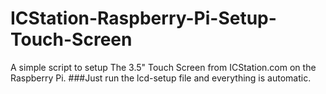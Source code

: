 # ICStation-Raspberry-Pi-Setup-Touch-Screen
A simple script to setup The 3.5" Touch Screen from ICStation.com on the Raspberry Pi.
###Just run the lcd-setup file and everything is automatic.
